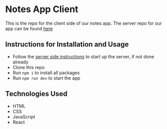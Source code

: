 # Notes App Client

This is the repo for the client side of our notes app. The server repo for our app can be found [here](https://github.com/jgooday48/Lap3-Project-Server)

## Instructions for Installation and Usage
- Follow the [server side instructions](https://github.com/jgooday48/Lap3-Project-Server) to start up the server, if not done already
- Clone this repo
- Run `npm i` to install all packages
- Run `npm run dev` to start the app


## Technologies Used
- HTML
- CSS
- JavaScript
- React
